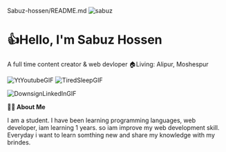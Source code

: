  Sabuz-hossen/README.md
![sabuz](sabuz.jpg)
# 👍Hello, I'm Sabuz Hossen

A full time content creator & web devloper 
🏠Living: Alipur, Moshespur

![YtYoutubeGIF]()
![TiredSleepGIF](https://facbook)

![DownsignLinkedInGIF]()

**👩‍🎓 About Me**

I am a student. I have been learning programming languages, web developer, iam learning 1 years. so iam improve my web development skill. Everyday i want to learn somthing new and share my knowledge with my brindes.

